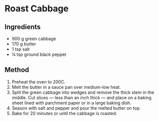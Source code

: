 # Roast Cabbage

## Ingredients

- 900 g green cabbage
- 170 g butter
- 1 tsp salt
- ¼ tsp ground black pepper

## Method

1. Preheat the oven to 200C.
2. Melt the butter in a sauce pan over medium-low heat.
3. Split the green cabbage into wedges and remove the thick stem in the middle. Cut slices — less than an inch thick — and place on a baking sheet lined with parchment paper or in a large baking dish.
4. Season with salt and pepper and pour the melted butter on top.
5. Bake for 20 minutes or until the cabbage is roasted.
